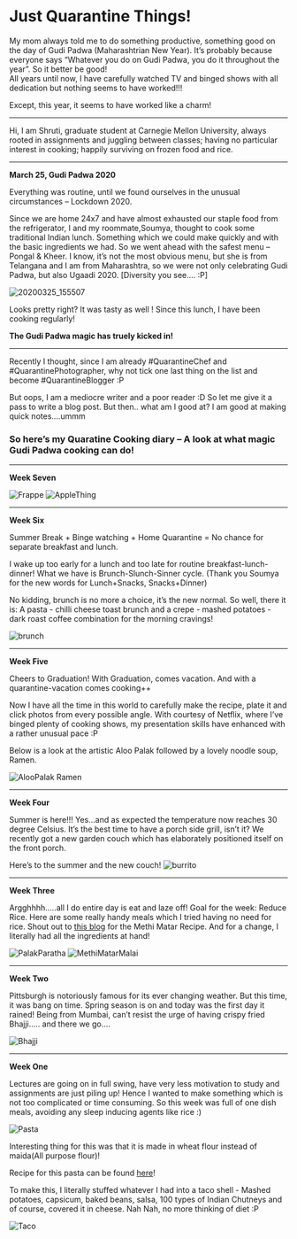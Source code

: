 # Just Quarantine Things!


My mom always told me to do something productive, something good on the day of Gudi Padwa (Maharashtrian New Year). It’s probably because everyone says “Whatever you do on Gudi Padwa, you do it throughout the year”. So it better be good! <br>
All years until now, I have carefully watched TV and binged shows with all dedication but nothing seems to have worked!!! 

Except, this year, it seems to have worked like a charm!<br>

___________
Hi, I am Shruti, graduate student at Carnegie Mellon University, always rooted in assignments and juggling between classes; having no particular interest in cooking; happily surviving on frozen food and rice. <br> 

___________


**March 25, Gudi Padwa 2020**

Everything was routine, until we found ourselves in the unusual circumstances – Lockdown 2020.

Since we are home 24x7 and have almost exhausted our staple food from the refrigerator, I and my roommate,Soumya, thought to cook some traditional Indian lunch. Something which we could make quickly and with the basic ingredients we had. So we went ahead with the safest menu – Pongal & Kheer. I know, it’s not the most obvious menu, but she is from Telangana and I am from Maharashtra, so we were not only celebrating Gudi Padwa, but also Ugaadi 2020. [Diversity you see…. :P]

![20200325_155507](https://user-images.githubusercontent.com/59716372/83337907-39adc780-a28d-11ea-8169-d256745f787f.jpg)

Looks pretty right? It was tasty as well ! Since this lunch, I have been cooking regularly!



**The Gudi Padwa magic has truely kicked in!**

____

Recently I thought, since I am already #QuarantineChef and #QuarantinePhotographer, why not tick one last thing on the list and become #QuarantineBlogger :P


But oops, I am a mediocre writer and a poor reader :D So let me give it a pass to write a blog post. But then.. what am I good at? I am good at making quick notes....ummm


### So here’s my Quaratine Cooking diary – A look at what magic Gudi Padwa cooking can do!


______________


**Week Seven**

![Frappe](https://user-images.githubusercontent.com/59716372/83997776-22c24180-a92d-11ea-8fe1-84e7043679b4.png)
![AppleThing](https://user-images.githubusercontent.com/59716372/83997964-96644e80-a92d-11ea-9ca2-49f221b4ac38.png)



______________


**Week Six**

Summer Break + Binge watching + Home Quarantine = No chance for separate breakfast and lunch. 


I wake up too early for a lunch and too late for routine breakfast-lunch-dinner! What we have is Brunch-Slunch-Sinner cycle. (Thank you Soumya for the new words for Lunch+Snacks, Snacks+Dinner)  


No kidding, brunch is no more a choice, it’s the new normal. So well, there it is:  A pasta - chilli cheese toast brunch and a crepe - mashed potatoes - dark roast coffee combination for the morning cravings!


![brunch](https://user-images.githubusercontent.com/59716372/83717084-ba5b2380-a5ff-11ea-87df-1fc0ba746883.png)


______________


**Week Five**


Cheers to Graduation! With Graduation, comes vacation. And with a quarantine-vacation comes cooking++ 


Now I have all the time in this world to carefully make the recipe, plate it and click photos from every possible angle. With courtesy of Netflix, where I’ve binged plenty of cooking shows, my presentation skills have enhanced with a rather unusual pace :P


Below is a look at the artistic Aloo Palak followed by a lovely noodle soup, Ramen.


![AlooPalak Ramen](https://user-images.githubusercontent.com/59716372/83564623-01a3c000-a4eb-11ea-9c32-b2c9dd5c7fc8.png)

______________


**Week Four**


Summer is here!!! Yes…and as expected the temperature now reaches 30 degree Celsius. It’s the best time to have a porch side grill, isn’t it? We recently got a new garden couch which has elaborately positioned itself on the front porch.


Here’s to the summer and the new couch!
![burrito](https://user-images.githubusercontent.com/59716372/83722731-88e85500-a60b-11ea-85e9-b5f62a5d1b8e.png)

______________


**Week Three**

Argghhhh…..all I do entire day is eat and laze off! Goal for the week: Reduce Rice. 
Here are some really handy meals which I tried having no need for rice. Shout out to [this blog](https://holycowvegan.net/methi-matar-malai/) for the Methi Matar Recipe. And for a change, I literally had all the ingredients at hand!

![PalakParatha](https://user-images.githubusercontent.com/59716372/83713368-e2458980-a5f5-11ea-8458-62e51f7f440b.png)
![MethiMatarMalai](https://user-images.githubusercontent.com/59716372/83713371-e4a7e380-a5f5-11ea-9127-336e15c55888.png)


______________


**Week Two**


Pittsburgh is notoriously famous for its ever changing weather. But this time, it was bang on time. Spring season is on and today was the first day it rained! Being from Mumbai, can’t resist the urge of having crispy fried Bhajji….. and there we go…. 


![Bhajji](https://user-images.githubusercontent.com/59716372/83598158-055d3400-a537-11ea-8e04-81718aa55950.png)

______________


**Week One**


Lectures are going on in full swing, have very less motivation to study and assignments are just piling up! Hence I wanted to make something which is not too complicated or time consuming. So this week was full of one dish meals, avoiding any sleep inducing agents like rice :)


![Pasta](https://user-images.githubusercontent.com/59716372/83592722-f2dbfe00-a528-11ea-8b4e-bf9ef724faec.png)

Interesting thing for this was that it is made in wheat flour instead of maida(All purpose flour)! 

Recipe for this pasta can be found [here](https://cookingwidjoy.wordpress.com/2014/11/07/pasta-in-white-sauce-using-whole-wheat-flour/)!

To make this, I literally stuffed whatever I had into a taco shell - Mashed potatoes, capsicum, baked beans, salsa, 100 types of Indian Chutneys and of course, covered it in cheese. Nah Nah, no more thinking of diet :P

![Taco](https://user-images.githubusercontent.com/59716372/83595227-5ec16500-a52f-11ea-80d6-0fd02d5d30f0.png)
